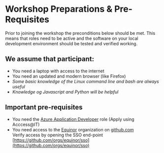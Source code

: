 # Workshop Preparations &  Pre-Requisites

Prior to joining the workshop the preconditions below should be met. This means that roles need to be active and the software on your local development environment should be tested and verified working.

## We assume that participant:

- You need a laptop with access to the internet
- You need an updated and modern browser (like Firefox)
- *Some basic knowledge of the Linux command line and bash are always useful*
- *Knowledge og Javascript and Python will be helpful*

## Important pre-requisites

- You need the [Azure Application Developer](https://docs.omnia.equinor.com/governance/iam/App-General-Info/) role (Apply using Acccess@IT)
- You need access to the [Equinor](https://github.com/equinor) organization on [github.com](https://github.com)</br>Verify access by opening the SSO end-point [https://github.com/orgs/equinor/sso](https://github.com/orgs/equinor/sso)


